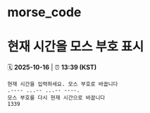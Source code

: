 # morse_code
# 현재 시간을 모스 부호 표시
<!-- MORSE_TIME_START -->
🗓️ **2025-10-16** | ⏰ **13:39 (KST)**

```
현재 시간을 입력하세요. 모스 부호로 바꿉니다
.---- ...-- ...-- ----.
모스 부호를 다시 현재 시간으로 바꿉니다
1339
```
<!-- MORSE_TIME_END -->
